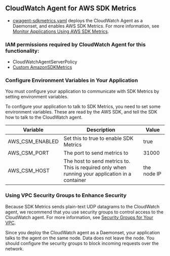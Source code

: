 ## CloudWatch Agent for AWS SDK Metrics

* [cwagent-sdkmetrics.yaml](cwagent-sdkmetrics.yaml) deploys the CloudWatch Agent as a Daemonset, and enables AWS SDK Metrics. For more information, see [Monitor Applications Using AWS SDK Metrics](https://docs.aws.amazon.com/AmazonCloudWatch/latest/monitoring/CloudWatch-Agent-SDK-Metrics.html).

### IAM permissions required by CloudWatch Agent for this functionality:
* CloudWatchAgentServerPolicy
* [Custom AmazonSDKMetrics](https://docs.aws.amazon.com/AmazonCloudWatch/latest/monitoring/Set-IAM-Permissions-For-SDK-Metrics.html)

### Configure Environment Variables in Your Application
You must configure your application to communicate with SDK Metrics by setting environment variables.

To configure your application to talk to SDK Metrics, you need to set some environment variables. These are read by the AWS SDK, and tell the SDK how to talk to the CloudWatch agent. 

|Variable        |Description                                                                                     |Value       |
|----------------|------------------------------------------------------------------------------------------------|------------|
|AWS_CSM_ENABLED |Set this to true to enable SDK Metrics                                                          |true        |
|AWS_CSM_PORT    |The port to send metrics to                                                                     |31000       |
|AWS_CSM_HOST    |The host to send metrics to. This is required only when running your application in a container |the node IP |

### Using VPC Security Groups to Enhance Security
Because SDK Metrics sends plain-text UDP datagrams to the CloudWatch agent, we recommend that you use security groups to control access to the CloudWatch agent. For more information, see [Security Groups for Your VPC](https://docs.aws.amazon.com/vpc/latest/userguide/VPC_SecurityGroups.html).

Since you deploy the CloudWatch agent as a Daemonset, your application talks to the agent on the same node. Data does not leave the node. You should configure the security groups to block incoming requests over the network. 